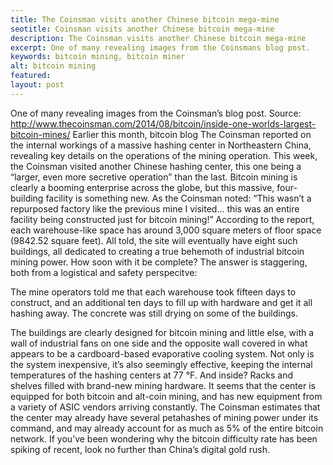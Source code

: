 ```yaml
---
title: The Coinsman visits another Chinese bitcoin mega-mine
seotitle: Coinsman visits another Chinese bitcoin mega-mine
description: The Coinsman visits another Chinese bitcoin mega-mine
excerpt: One of many revealing images from the Coinsmans blog post.
keywords: bitcoin mining, bitcoin miner
alt: bitcoin mining
featured: 
layout: post
---
```


One of many revealing images from the Coinsman’s blog post. Source: http://www.thecoinsman.com/2014/08/bitcoin/inside-one-worlds-largest-bitcoin-mines/
Earlier this month, bitcoin blog The Coinsman reported on the internal workings of a massive hashing center in Northeastern China, revealing key details on the operations of the mining operation. This week, the Coinsman visited another Chinese hashing center, this one being a “larger, even more secretive operation” than the last.
Bitcoin mining is clearly a booming enterprise across the globe, but this massive, four-building facility is something new. As the Coinsman noted: “This wasn’t a repurposed factory like the previous mine I visited… this was an entire facility being constructed just for bitcoin mining!”
According to the report, each warehouse-like space has around 3,000 square meters of floor space (9842.52 square feet). All told, the site will eventually have eight such buildings, all dedicated to creating a true behemoth of industrial bitcoin mining power.
How soon with it be complete? The answer is staggering, both from a logistical and safety perspecitve:

The mine operators told me that each warehouse took fifteen days to construct, and an additional ten days to fill up with hardware and get it all hashing away. The concrete was still drying on some of the buildings.

The buildings are clearly designed for bitcoin mining and little else, with a wall of industrial fans on one side and the opposite wall covered in what appears to be a cardboard-based evaporative cooling system. Not only is the system inexpensive, it’s also seemingly effective, keeping the internal temperatures of the hashing centers at 77 °F.
And inside? Racks and shelves filled with brand-new mining hardware. It seems that the center is equipped for both bitcoin and alt-coin mining, and has new equipment from a variety of ASIC vendors arriving constantly. The Coinsman estimates that the center may already have several petahashes of mining power under its command, and may already account for as much as 5% of the entire bitcoin network.
If you’ve been wondering why the bitcoin difficulty rate has been spiking of recent, look no further than China’s digital gold rush.
